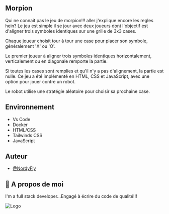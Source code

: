 
## Morpion

Qui ne connait pas le jeu de morpion!!! aller j'explique encore les regles hein?
Le jeu est simple il se jour avec deux joueurs dont l'objectif est d'aligner trois symboles identiques sur une grille de 3x3 cases. 

Chaque joueur choisit tour à tour une case pour placer son symbole, généralement 'X' ou 'O'. 

Le premier joueur à aligner trois symboles identiques horizontalement, verticalement ou en diagonale remporte la partie. 

Si toutes les cases sont remplies et qu'il n'y a pas d'alignement, la partie est nulle. Ce jeu a été implémenté en HTML, CSS et JavaScript, avec une option pour jouer contre un robot. 

Le robot utilise une stratégie aléatoire pour choisir sa prochaine case.
## Environnement

- Vs Code
- Docker 
- HTML/CSS
- Tailwinds CSS
- JavaScript


## Auteur

- [@NordyFly](https://github.com/NordyFly)


## 🚀 A propos de moi
I'm a full stack developer...Engagé à écrire du code de qualité!!!


![Logo](https://www.hebergeur-image.com/upload/91.175.95.39-640b0c173f187.png)

